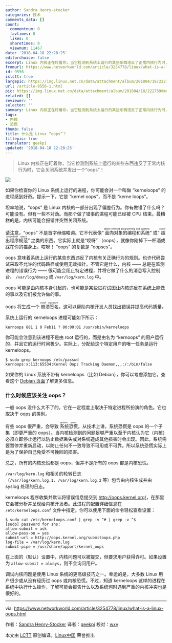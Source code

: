 ```yaml
---
author: Sandra Henry-stocker
categories: 技术
comments_data: []
count:
  commentnum: 0
  favtimes: 0
  likes: 0
  sharetimes: 0
  viewnum: 11467
date: '2018-04-18 22:28:25'
editorchoice: false
excerpt: Linux 内核正在盯着你，当它检测到系统上运行的某些东西违反了正常内核行为时，它会关闭系统并发出一个“oops”！
fromurl: https://www.networkworld.com/article/3254778/linux/what-is-a-linux-oops.html
id: 9556
islctt: true
largepic: https://img.linux.net.cn/data/attachment/album/201804/18/222759dmq16dgxmjjrrx76.jpg
url: /article-9556-1.html
pic: https://img.linux.net.cn/data/attachment/album/201804/18/222759dmq16dgxmjjrrx76.jpg.thumb.jpg
related: []
reviewer: ''
selector: ''
summary: Linux 内核正在盯着你，当它检测到系统上运行的某些东西违反了正常内核行为时，它会关闭系统并发出一个“oops”！
tags:
- 内核
- 恐慌
thumb: false
title: 什么是 Linux “oops”？
titlepic: true
translator: geekpi
updated: '2018-04-18 22:28:25'
---
```



> 
> Linux 内核正在盯着你，当它检测到系统上运行的某些东西违反了正常内核行为时，它会关闭系统并发出一个“oops”！
> 
> 
> 


![](/data/attachment/album/201804/18/222759dmq16dgxmjjrrx76.jpg)


如果你检查你的 Linux 系统上运行的进程，你可能会对一个叫做 “kerneloops” 的进程感到好奇。提示一下，它是 “kernel oops”，而不是 “kerne loops”。


坦率地说，“oops” 是 Linux 内核的一部分出现了偏差行为。你有做错了什么吗？可能没有。但有一些不对劲。而那个做了错事的进程可能已经被 CPU 结束。最糟糕的是，内核可能会报错并突然关闭系统。


请注意，“oops” 不是首字母缩略词。它不代表像“<ruby> 面向对象的编程和系统 <rt>  object-oriented programming and systems </rt></ruby>” 或“<ruby> 超出程序规范 <rt>  out of procedural specs </rt></ruby>” 之类的东西。它实际上就是“哎呀” （oops），就像你刚掉下一杯酒或踩在你的猫身上。哎呀！ “oops” 的复数是 “oopses”。


oops 意味着系统上运行的某些东西违反了内核有关正确行为的规则。也许代码尝试采取不允许的代码路径或使用无效指针。不管它是什么，内核 —— 总是在监测进程的错误行为 —— 很可能会阻止特定进程，并将它做了什么的消息写入控制台、 `/var/log/dmesg` 或 `/var/log/kern.log` 中。


oops 可能是由内核本身引起的，也可能是某些进程试图让内核违反在系统上能做的事以及它们被允许做的事。


oops 将生成一个<ruby> 崩溃签名 <rt>  crash signature </rt></ruby>，这可以帮助内核开发人员找出错误并提高代码质量。


系统上运行的 kerneloops 进程可能如下所示：



```
kernoops 881 1 0 Feb11 ? 00:00:01 /usr/sbin/kerneloops

```

你可能会注意到该进程不是由 root 运行的，而是由名为 “kernoops” 的用户运行的，并且它的运行时间极少。实际上，分配给这个特定用户的唯一任务是运行 kerneloops。



```
$ sudo grep kernoops /etc/passwd
kernoops:x:113:65534:Kernel Oops Tracking Daemon,,,:/:/bin/false

```

如果你的 Linux 系统不带有 kerneloops（比如 Debian），你可以考虑添加它。查看这个 [Debian 页面](https://packages.debian.org/stretch/kerneloops)了解更多信息。


### 什么时候应该关注 oops？


一般 oops 没什么大不了的。它在一定程度上取决于特定进程所扮演的角色。它也取决于 oops 的类别。


有些 oops 很严重，会导致<ruby> 系统恐慌 <rt>  system panic </rt></ruby>。从技术上讲，系统恐慌是 oops 的一个子集（即更严重的 oops）。当内核检测到的问题足够严重以至于内核认为它（内核）必须立即停止运行以防止数据丢失或对系统造成其他损害时会出现。因此，系统需要暂停并重新启动，以防止任何不一致导致不可用或不可靠。所以系统恐慌实际上是为了保护自己免受不可挽回的损害。


总之，所有的内核恐慌都是 oops，但并不是所有的 oops 都是内核恐慌。


`/var/log/kern.log` 和相关的轮转日志（`/var/log/kern.log.1`、`/var/log/kern.log.2` 等）包含由内核生成并由 syslog 处理的日志。


kerneloops 程序收集并默认将错误信息提交到 <http://oops.kernel.org/>，在那里它会被分析并呈现给内核开发者。此进程的配置详细信息在 `/etc/kerneloops.conf` 文件中指定。你可以使用下面的命令轻松查看设置：



```
$ sudo cat /etc/kerneloops.conf | grep -v ^# | grep -v ^$
[sudo] password for shs:
allow-submit = ask
allow-pass-on = yes
submit-url = http://oops.kernel.org/submitoops.php
log-file = /var/log/kern.log
submit-pipe = /usr/share/apport/kernel_oops

```

在上面的（默认）设置中，内核问题可以被提交，但要求用户获得许可。如果设置为 `allow-submit = always`，则不会询问用户。


调试内核问题是使用 Linux 系统的更高级技巧之一。幸运的是，大多数 Linux 用户很少或从没有经历过 oops 或内核恐慌。不过，知道 kerneloops 这样的进程在系统中执行什么操作，了解可能会报告什么以及系统何时遇到严重的内核冲突也是很好的。




---


via: <https://www.networkworld.com/article/3254778/linux/what-is-a-linux-oops.html>


作者：[Sandra Henry-Stocker](https://www.networkworld.com/author/Sandra-Henry_Stocker/) 译者：[geekpi](https://github.com/geekpi) 校对：[wxy](https://github.com/wxy)


本文由 [LCTT](https://github.com/LCTT/TranslateProject) 原创编译，[Linux中国](https://linux.cn/) 荣誉推出